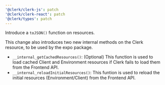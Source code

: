 ```yaml
---
'@clerk/clerk-js': patch
'@clerk/clerk-react': patch
'@clerk/types': patch
---
```


Introduce a `toJSON()` function on resources.

This change also introduces two new internal methods on the Clerk resource, to be used by the expo package.

- `__internal_getCachedResources()`: (Optional) This function is used to load cached Client and Environment resources if Clerk fails to load them from the Frontend API.
- `__internal_reloadInitialResources()`: This funtion is used to reload the initial resources (Environment/Client) from the Frontend API.
